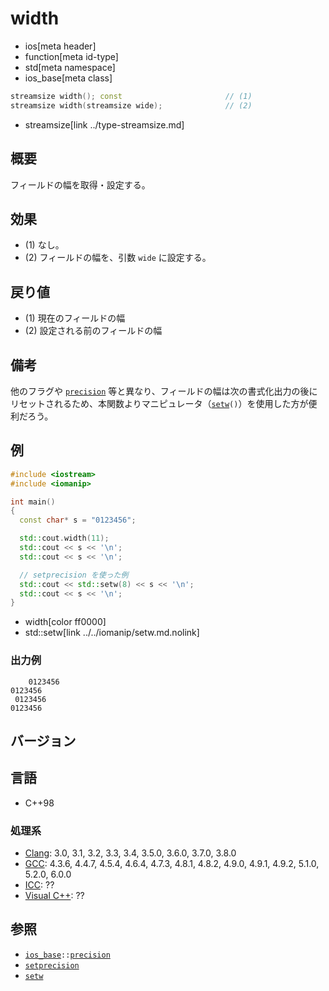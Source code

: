 # width
* ios[meta header]
* function[meta id-type]
* std[meta namespace]
* ios_base[meta class]

```cpp
streamsize width(); const                       // (1)
streamsize width(streamsize wide);              // (2)
```
* streamsize[link ../type-streamsize.md]

## 概要
フィールドの幅を取得・設定する。


## 効果
- (1) なし。
- (2) フィールドの幅を、引数 `wide` に設定する。


## 戻り値
- (1) 現在のフィールドの幅
- (2) 設定される前のフィールドの幅


## 備考
他のフラグや [`precision`](precision.md) 等と異なり、フィールドの幅は次の書式化出力の後にリセットされるため、本関数よりマニピュレータ（[`setw`](../../iomanip/setw.md.nolink)`()`）を使用した方が便利だろう。


## 例
```cpp example
#include <iostream>
#include <iomanip>

int main()
{
  const char* s = "0123456";

  std::cout.width(11);
  std::cout << s << '\n';
  std::cout << s << '\n';

  // setprecision を使った例
  std::cout << std::setw(8) << s << '\n';
  std::cout << s << '\n';
}
```
* width[color ff0000]
* std::setw[link ../../iomanip/setw.md.nolink]

### 出力例
```
    0123456
0123456
 0123456
0123456
```


## バージョン
## 言語
- C++98

### 処理系
- [Clang](/implementation.md#clang): 3.0, 3.1, 3.2, 3.3, 3.4, 3.5.0, 3.6.0, 3.7.0, 3.8.0
- [GCC](/implementation.md#gcc): 4.3.6, 4.4.7, 4.5.4, 4.6.4, 4.7.3, 4.8.1, 4.8.2, 4.9.0, 4.9.1, 4.9.2, 5.1.0, 5.2.0, 6.0.0
- [ICC](/implementation.md#icc): ??
- [Visual C++](/implementation.md#visual_cpp): ??


## 参照
- [`ios_base`](../ios_base.md)`::`[`precision`](precision.md)
- [`setprecision`](../../iomanip/setprecision.md)
- [`setw`](../../iomanip/setw.md.nolink)
